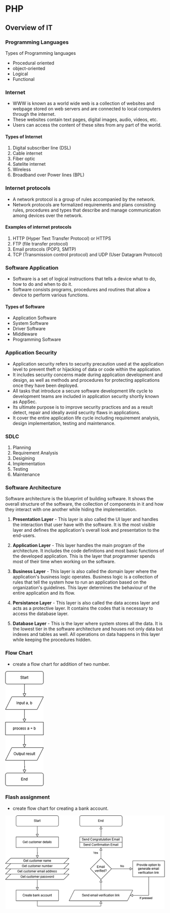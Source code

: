 # PHP

## Overview of IT  

### Programming Languages 

Types of Programming languages
- Procedural oriented
- object-oriented 
- Logical
- Functional

### Internet

- WWW is known as a world wide web is a collection of websites and webpage stored on web servers and are connected to local computers through the internet.
- These websites contain text pages, digital images, audio, videos, etc.  
- Users can access the content of these sites from any part of the world.

#### Types of Internet

1. Digital subscriber line (DSL)
2. Cable internet
3. Fiber optic
4. Satelite internet
5. Wireless
6. Broadband over Power lines (BPL)

### Internet protocols

- A network protocol is a group of rules accompanied by the network. 
- Network protocols are formalized requirements and plans consisting rules, procedures and types that describe and manage communication among devices over the network.

#### Examples of internet protocols
1. HTTP (Hyper Text Transfer Protocol) or HTTPS
2. FTP (file transfer protocol)
3. Email protocols (POP3, SMTP)
4. TCP (Transmission control protocol) and UDP (User Datagram Protocol)

### Software Application

- Software is a set of logical instructions that tells a device what to do, how to do and when to do it.
- Software consists programs, procedures and routines that allow a device to perform various functions.

#### Types of Software

- Application Software
- System Software
- Driver Software
- Middleware
- Programming Software

### Application Security

- Application security refers to security precaution used at the application level to prevent theft or hijacking of data or code within the application.  
- It includes security concerns made during application development and design, as well as methods and procedures for protecting applications once they have been deployed.
- All tasks that introduce a secure software development life cycle to development teams are included in application security shortly known as AppSec.
- Its ultimate purpose is to improve security practices and as a result detect, repair and ideally avoid security flaws in applications.
- It cover the entire application life cycle including requirement analysis, design implementation, testing and maintenance.

### SDLC

1. Planning
2. Requirement Analysis
3. Desigining
4. Implementation
5. Testing
6. Maintenance

### Software Architecture

Software architecture is the blueprint of building software. It shows the overall structure of the software, the collection of components in it and how they interact with one another while hiding the implementation.

1. **Presentation Layer** - This layer is also called the UI layer and handles the interaction that user have with the software. It is the most visible layer and defines the application's overall look and presentation to the end-users.

2. **Application Layer** - This layer handles the main program of the architecture. It includes the code definitions and most basic functions of the developed application. This is the layer that programmer spends most of their time when working on the software.

3. **Business Layer** - This layer is also called the domain layer where the application's business logic operates. Business logic is a collection of rules that tell the system how to run an application based on the organization's guidelines. This layer determines the behaviour of the entire application and its flow.

4. **Persistance Layer** - This layer is also called the data access layer and acts as a protective layer. It contains the codes that is necessary to access the database layer.

5. **Database Layer** - This is the layer where system stores all the data. It is the lowest tier in the software architecture and houses not only data but indexes and tables as well. All operations on data happens in this layer while keeping the procedures hidden.

### Flow Chart

- create a flow chart for addition of two number.

<img src="./sampleFlowChart.drawio.png" alt="FlowChart" style="background-color:grey;">

### Flash assignment

- create flow chart for creating a bank account.

<img src="./createBankAccount.drawio.png" alt="FlowChart" style="background-color:grey;">